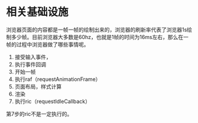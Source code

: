 # 相关基础设施

浏览器页面的内容都是一帧一帧的绘制出来的，浏览器的刷新率代表了浏览器1s绘制多少帧。目前浏览器大多数是60hz，也就是1帧的时间为16ms左右，那么在一帧的过程中浏览器做了哪些事情呢。

1. 接受输入事件，
2. 执行事件回调
3. 开始一帧
4. 执行raf（requestAnimationFrame）
5. 页面布局，样式计算
6. 渲染
7. 执行ric（requestIdleCallback）

第7步的ric不是一定执行的。

